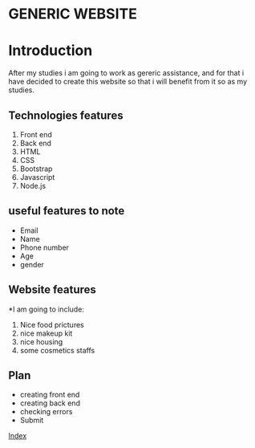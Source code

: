 # GENERIC WEBSITE


# Introduction
After my studies i am going to work as gereric assistance, and for that i have decided to  create this website so that i will benefit from it so as my studies.

## Technologies features
1. Front end
2. Back end
3. HTML
4. CSS
5. Bootstrap
6. Javascript
7. Node.js

## useful features to note
* Email
* Name 
* Phone number
* Age 
* gender

## Website features  
*I am going to include:
1. Nice food prictures
2. nice makeup kit
3. nice housing
4. some cosmetics staffs


## Plan 
* creating front end  
* creating back end 
* checking errors
* Submit

<p align="left"> <a href="https://moniquenicolate.github.io/website-project/">Index</a>
